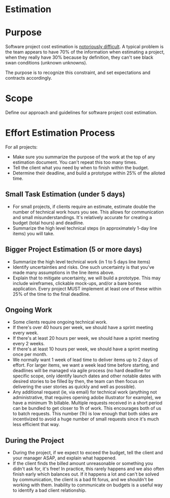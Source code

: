 # Estimation

# Purpose

Software project cost estimation is [notoriously difficult](https://erikbern.com/2019/04/15/why-software-projects-take-longer-than-you-think-a-statistical-model.html). A typical problem is the team appears to have 70% of the information when estimating a project, when they really have 30% because by definition, they can't see black swan conditions (unknown unknowns).

The purpose is to recognize this constraint, and set expectations and contracts accordingly.

# Scope

Define our approach and guidelines for software project cost estimation.

# Effort Estimation Process

For all projects:
  * Make sure you summarize the purpose of the work at the top of any estimation document. You can't repeat this too many times.
  * Tell the client what you need by when to finish within the budget.
  * Determine their deadline, and build a prototype within 25% of the alloted time. 

## Small Task Estimation (under 5 days)

  * For small projects, if clients require an estimate, estimate double the number of technical work hours you see. This allows for communication and small misunderstandings. It's relatively accurate for creating a budget (total hours) and deadline.
  * Summarize the high level technical steps (in approximately 1-day line items) you will take.

## Bigger Project Estimation (5 or more days)

  * Summarize the high level technical work (in 1 to 5 days line items)
  * Identify uncertainties and risks. One such uncertainty is that you've made many assumptions in the line items above.
  * Explain that to mitigate uncertainty, we will build a prototype. This may include wireframes, clickable mock-ups, and/or a bare bones application. Every project MUST implement at least one of these within 25% of the time to the final deadline.

## Ongoing Work
  * Some clients require ongoing technical work.
  * If there's over 40 hours per week, we should have a sprint meeting every week.
  * If there's at least 20 hours per week, we should have a sprint meeting every 2 weeks.
  * If there's at least 10 hours per week, we should have a sprint meeting once per month.
  * We normally want 1 week of lead time to deliver items up to 2 days of effort. For larger items, we want a week lead time before starting, and deadlines will be managed via agile process (no hard deadline for specific scope, only identify launch dates and other notable dates with desired stories to be filled by then, the team can then focus on delivering the user stories as quickly and well as possible).
  * Any additional request (ie, via email) for technical work (anything not administrative, that requires opening adobe illustrator for example), we have a minimum 1h billable. Multiple requests received in a short period can be bundled to get closer to 1h of work. This encourages both of us to batch requests. This number (1h) is low enough that both sides are incentivized to avoid a huge number of small requests since it's much less efficient that way.

## During the Project

  * During the project, if we expect to exceed the budget, tell the client and your manager ASAP, and explain what happened.
  * If the client finds the billed amount unreasonable or something you didn't ask for, it's free! In practice, this rarely happens and we also often finish early which balances out. If it happens a lot and can't be solved by communication, the client is a bad fit forus, and we shouldn't be working with them. Inability to communicate on budgets is a useful way to identify a bad client relationship.


